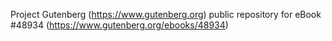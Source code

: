 Project Gutenberg (https://www.gutenberg.org) public repository for eBook #48934 (https://www.gutenberg.org/ebooks/48934)
